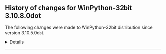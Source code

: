 ﻿## History of changes for WinPython-32bit 3.10.8.0dot

The following changes were made to WinPython-32bit distribution since version 3.10.5.0dot.

<details>
### Python packages

Upgraded packages:

  * [msvc_runtime](https://pypi.org/project/msvc_runtime) 14.29.30036 → 14.32.31326 (Install the Microsoft&#8482; Visual C++&#8482; runtime DLLs to the sys.prefix and Scripts directories)
  * [pip](https://pypi.org/project/pip) 22.1.2 → 22.3 (The PyPA recommended tool for installing Python packages.)
  * [Python](http://www.python.org/) 3.10.5 → 3.10.8 (Python programming language with standard library)
  * [setuptools](https://pypi.org/project/setuptools) 63.1.0 → 65.5.0 (Easily download, build, install, upgrade, and uninstall Python packages)
  * [winpython](http://winpython.github.io/) 4.7.20220709 → 5.1.20221030 (WinPython distribution tools, including WPPM)


</details>
* * *
